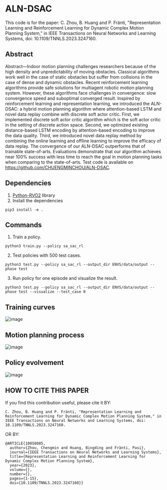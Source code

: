 # ALN-DSAC
This code is for the paper: C. Zhou, B. Huang and P. Fränti, "Representation Learning and Reinforcement Learning for Dynamic Complex Motion Planning System," in IEEE Transactions on Neural Networks and Learning Systems, doi: 10.1109/TNNLS.2023.3247160.

## Abstract
Abstract—Indoor motion planning challenges researchers because of the high density and unpredictability of moving obstacles. Classical algorithms work well in the case of static obstacles but suffer from collisions in the case of dense and dynamic obstacles. Recent reinforcement learning algorithms provide safe solutions for multiagent robotic motion planning system. However, these algorithms face challenges in convergence: slow convergence speed and suboptimal converged result. Inspired by reinforcement learning and representation learning, we introduced the ALN-DSAC: a hybrid motion planning algorithm where attention-based LSTM and novel data replay combine with discrete soft actor critic. First, we implemented discrete soft actor critic algorithm which is the soft actor critic in the setting of discrete action space. Second, we optimized existing distance-based LSTM encoding by attention-based encoding to improve the data quality. Third, we introduced novel data replay method by combining the online learning and offline learning to improve the efficacy of data replay. The convergence of our ALN-DSAC outperforms that of trainable state-of-arts. Evaluations demonstrate that our algorithm achieves near 100% success with less time to reach the goal in motion planning tasks when comparing to the state-of-arts. Test code is available on https://github.com/CHUENGMINCHOU/ALN-DSAC.

## Dependencies
1. [Python-RVO2](https://github.com/sybrenstuvel/Python-RVO2) library
2. Install the dependencies
```
pip3 install -e .
```

## Commands
1. Train a policy.
```
python3 train.py --policy sa_sac_rl

```
2. Test policies with 500 test cases.
```
python3 test.py --policy sa_sac_rl --output_dir ENVS/data/output --phase test
```
3. Run policy for one episode and visualize the result.
```
python3 test.py --policy sa_sac_rl --output_dir ENVS/data/output --phase test --visualize --test_case 0
```

## Training curves
![image](https://user-images.githubusercontent.com/22268151/222767985-98e9c99d-70b9-4206-94aa-2374504aa89d.png)

## Motion planning process
![image](https://user-images.githubusercontent.com/22268151/222768330-ad40e4eb-9142-4fd5-a5b6-9b945d18638b.png)

## Policy evolvement
![image](https://user-images.githubusercontent.com/22268151/222768603-991fe309-eb8a-4952-87e8-cf16ebf77e39.png)

## HOW TO CITE THIS PAPER
If you find this contribution useful, please cite it BY: 
```
C. Zhou, B. Huang and P. Fränti, "Representation Learning and Reinforcement Learning for Dynamic Complex Motion Planning System," in IEEE Transactions on Neural Networks and Learning Systems, doi: 10.1109/TNNLS.2023.3247160.
```

OR BY:
```
@ARTICLE{10058085,
  author={Zhou, Chengmin and Huang, Bingding and Fränti, Pasi},
  journal={IEEE Transactions on Neural Networks and Learning Systems}, 
  title={Representation Learning and Reinforcement Learning for Dynamic Complex Motion Planning System}, 
  year={2023},
  volume={},
  number={},
  pages={1-15},
  doi={10.1109/TNNLS.2023.3247160}}
```

  
  
